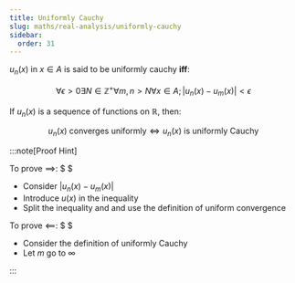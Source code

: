 ```yaml
---
title: Uniformly Cauchy
slug: maths/real-analysis/uniformly-cauchy
sidebar:
  order: 31
---
```


$u_n(x)$ in $x\in A$ is said to be uniformly cauchy **iff**:

```math
\forall \epsilon \gt 0
\exists N \in \mathbb{Z}^+
\forall m,n \gt N
\forall x \in A;
\lvert
u_n(x)-u_m(x)
\rvert \lt \epsilon
```

If $u_n(x)$ is a sequence of functions on $\mathbb{R}$, then:

```math
u_n(x)\text{ converges uniformly} \iff
u_n(x)\text{ is uniformly Cauchy}
```

:::note[Proof Hint]

To prove $\implies$: $ $

- Consider $\lvert u_n(x) - u_m(x) \rvert$
- Introduce $u(x)$ in the inequality
- Split the inequality and and use the definition of uniform convergence

To prove $\impliedby$: $ $

- Consider the definition of uniformly Cauchy
- Let $m$ go to $\infty$

:::
